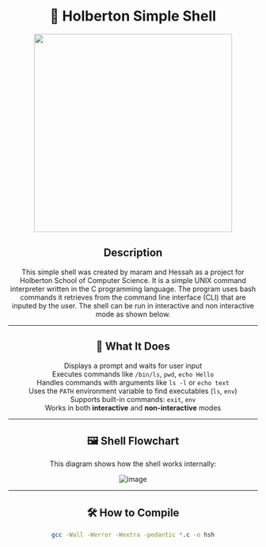<div align="center">

# 🐚 Holberton Simple Shell


  <img src="https://media3.giphy.com/media/v1.Y2lkPTc5MGI3NjExcG5zNDhlc2RpYmpsZ3hoeWU2bXBtdTE2MHFtN2JlZXQ1cTVsYWxvZyZlcD12MV9pbnRlcm5hbF9naWZfYnlfaWQmY3Q9Zw/QDjpIL6oNCVZ4qzGs7/giphy.gif" width="400">


## Description

This simple shell was created by maram and Hessah as a project for Holberton School of Computer Science. It is a simple UNIX command interpreter written in the C programming language. The program uses bash commands it retrieves from the command line interface (CLI) that are inputed by the user. The shell can be run in interactive and non interactive mode as shown below.


---


## 🧠 What It Does

Displays a prompt and waits for user input  
Executes commands like `/bin/ls`, `pwd`, `echo Hello`  
Handles commands with arguments like `ls -l` or `echo text`  
Uses the `PATH` environment variable to find executables (`ls`, `env`)  
Supports built-in commands: `exit`, `env`  
Works in both **interactive** and **non-interactive** modes


---

## 🖼️ Shell Flowchart

This diagram shows how the shell works internally:

![image](https://github.com/user-attachments/assets/aefc5416-9cf8-4ad0-bf3a-470029c3bc33)

---

## 🛠️ How to Compile

```bash
gcc -Wall -Werror -Wextra -pedantic *.c -o hsh


